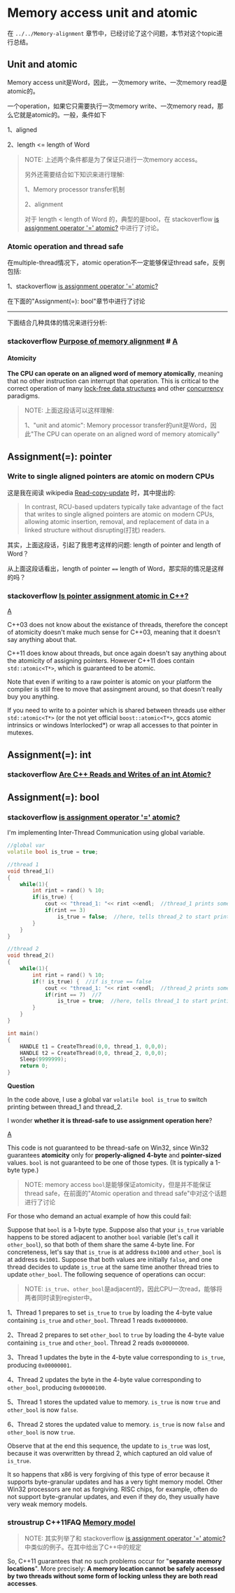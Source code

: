 # Memory access unit and atomic

在 `../../Memory-alignment` 章节中，已经讨论了这个问题，本节对这个topic进行总结。

## Unit and atomic

Memory access unit是Word，因此，一次memory write、一次memory read是atomic的。

一个operation，如果它只需要执行一次memory write、一次memory read，那么它就是atomic的。一般，条件如下

1、aligned

2、length <= length of Word

> NOTE: 上述两个条件都是为了保证只进行一次memory access。
>
> 另外还需要结合如下知识来进行理解:
>
> 1、Memory processor transfer机制
>
> 2、alignment
>
> 对于 length < length of Word 的，典型的是bool，在 stackoverflow [is assignment operator '=' atomic?](https://stackoverflow.com/questions/8290768/is-assignment-operator-atomic)  中进行了讨论。

### Atomic operation and thread safe

在multiple-thread情况下，atomic operation不一定能够保证thread safe，反例包括:

1、stackoverflow [is assignment operator '=' atomic?](https://stackoverflow.com/questions/8290768/is-assignment-operator-atomic) 

在下面的"Assignment(=): bool"章节中进行了讨论



---

下面结合几种具体的情况来进行分析: 

### stackoverflow [Purpose of memory alignment](https://stackoverflow.com/questions/381244/purpose-of-memory-alignment) # [A](https://stackoverflow.com/a/381368) 

#### Atomicity

**The CPU can operate on an aligned word of memory atomically**, meaning that no other instruction can interrupt that operation. This is critical to the correct operation of many [lock-free data structures](http://kukuruku.co/hub/cpp/lock-free-data-structures-basics-atomicity-and-atomic-primitives) and other [concurrency](http://www.sciencedirect.com/science/article/pii/0304397588900965) paradigms.

> NOTE: 上面这段话可以这样理解: 
>
> 1、"unit and atomic": Memory processor transfer的unit是Word，因此"The CPU can operate on an aligned word of memory atomically"



## Assignment(=): pointer 



### Write to single aligned pointers are atomic on modern CPUs

这是我在阅读 wikipedia [Read-copy-update](http://en.wiki.sxisa.org/wiki/Read-copy-update) 时，其中提出的:

> In contrast, RCU-based updaters typically take advantage of the fact that writes to single aligned pointers are atomic on modern CPUs, allowing atomic insertion, removal, and replacement of data in a linked structure without disrupting(打扰) readers. 

其实，上面这段话，引起了我思考这样的问题: length of pointer and length of Word？

从上面这段话看出，length of pointer `==` length of Word，那实际的情况是这样的吗？

### stackoverflow [Is pointer assignment atomic in C++?](https://stackoverflow.com/questions/8919818/is-pointer-assignment-atomic-in-c)

[A](https://stackoverflow.com/a/8920183)

C++03 does not know about the existance of threads, therefore the concept of atomicity doesn't make much sense for C++03, meaning that it doesn't say anything about that.

C++11 does know about threads, but once again doesn't say anything about the atomicity of assigning pointers. However C++11 does contain `std::atomic<T*>`, which is guaranteed to be atomic.

Note that even if writing to a raw pointer is atomic on your platform the compiler is still free to move that assingment around, so that doesn't really buy you anything.

If you need to write to a pointer which is shared between threads use either `std::atomic<T*>` (or the not yet official `boost::atomic<T*>`, gccs atomic intrinsics or windows Interlocked*) or wrap all accesses to that pointer in mutexes.

## Assignment(=): int

### stackoverflow [Are C++ Reads and Writes of an int Atomic?](https://stackoverflow.com/questions/54188/are-c-reads-and-writes-of-an-int-atomic)



## Assignment(=): bool



### stackoverflow [is assignment operator '=' atomic?](https://stackoverflow.com/questions/8290768/is-assignment-operator-atomic)

I'm implementing Inter-Thread Communication using global variable.

```cpp
//global var
volatile bool is_true = true;

//thread 1
void thread_1()
{
    while(1){
        int rint = rand() % 10;
        if(is_true) {
            cout << "thread_1: "<< rint <<endl;  //thread_1 prints some stuff
            if(rint == 3)
                is_true = false;  //here, tells thread_2 to start printing stuff
        }
    }
}

//thread 2
void thread_2()
{
    while(1){
        int rint = rand() % 10;
        if(! is_true) {  //if is_true == false
            cout << "thread_1: "<< rint <<endl;  //thread_2 prints some stuff
            if(rint == 7)  //7
                is_true = true;  //here, tells thread_1 to start printing stuff
        }
    }
}

int main()
{
    HANDLE t1 = CreateThread(0,0, thread_1, 0,0,0);
    HANDLE t2 = CreateThread(0,0, thread_2, 0,0,0);
    Sleep(9999999);
    return 0;
}
```

**Question**

In the code above, I use a global var `volatile bool is_true` to switch printing between thread_1 and thread_2.

I wonder **whether it is thread-safe to use assignment operation here**?

[A](https://stackoverflow.com/a/8291193)

This code is not guaranteed to be thread-safe on Win32, since Win32 guarantees **atomicity** only for **properly-aligned 4-byte** and **pointer-sized** values. `bool` is not guaranteed to be one of those types. (It is typically a 1-byte type.)

> NOTE: memory access `bool`是能够保证atomicity，但是并不能保证thread safe，在前面的"Atomic operation and thread safe"中对这个话题进行了讨论

For those who demand an actual example of how this could fail:

Suppose that `bool` is a 1-byte type. Suppose also that your `is_true` variable happens to be stored adjacent to another `bool` variable (let's call it `other_bool`), so that both of them share the same 4-byte line. For concreteness, let's say that `is_true` is at address `0x1000` and `other_bool` is at address `0x1001`. Suppose that both values are initially `false`, and one thread decides to update `is_true` at the same time another thread tries to update `other_bool`. The following sequence of operations can occur:

> NOTE: `is_true`、`other_bool`是adjacent的，因此CPU一次read，能够将两者同时读到register中。

1、Thread 1 prepares to set `is_true` to `true` by loading the 4-byte value containing `is_true` and `other_bool`. Thread 1 reads `0x00000000`.

2、Thread 2 prepares to set `other_bool` to `true` by loading the 4-byte value containing `is_true` and `other_bool`. Thread 2 reads `0x00000000`.

3、Thread 1 updates the byte in the 4-byte value corresponding to `is_true`, producing `0x00000001`.

4、Thread 2 updates the byte in the 4-byte value corresponding to `other_bool`, producing `0x00000100`.

5、Thread 1 stores the updated value to memory. `is_true` is now `true` and `other_bool` is now `false`.

6、Thread 2 stores the updated value to memory. `is_true` is now `false` and `other_bool` is now `true`.

Observe that at the end this sequence, the update to `is_true` was lost, because it was overwritten by thread 2, which captured an old value of `is_true`.

It so happens that x86 is very forgiving of this type of error because it supports byte-granular updates and has a very tight memory model. Other Win32 processors are not as forgiving. RISC chips, for example, often do not support byte-granular updates, and even if they do, they usually have very weak memory models.

### stroustrup C++11FAQ [Memory model](https://www.stroustrup.com/C++11FAQ.html#memory-model)

> NOTE: 其实列举了和 stackoverflow [is assignment operator '=' atomic?](https://stackoverflow.com/questions/8290768/is-assignment-operator-atomic) 中类似的例子。在其中给出了C++中的规定

So, C++11 guarantees that no such problems occur for "**separate memory locations**". More precisely: **A memory location cannot be safely accessed by two threads without some form of locking unless they are both read accesses**. 